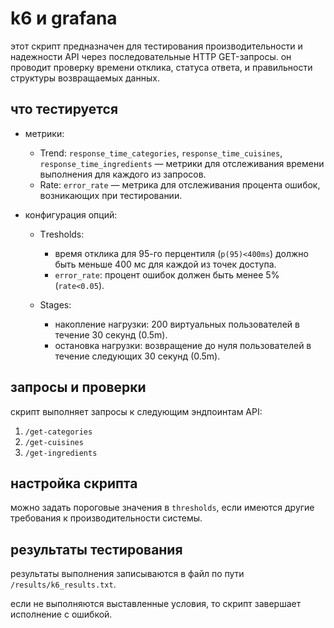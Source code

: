 # k6 и grafana

этот скрипт предназначен для тестирования производительности и надежности API через последовательные HTTP GET-запросы. он проводит проверку времени отклика, статуса ответа, и правильности структуры возвращаемых данных.

## что тестируется

- метрики:
  - Trend: `response_time_categories`, `response_time_cuisines`, `response_time_ingredients` — метрики для отслеживания времени выполнения для каждого из запросов.
  - Rate: `error_rate` — метрика для отслеживания процента ошибок, возникающих при тестировании.

- конфигурация опций:
  - Тresholds:
    - время отклика для 95-го перцентиля (`p(95)<400ms`) должно быть меньше 400 мс для каждой из точек доступа.
    - `error_rate`: процент ошибок должен быть менее 5% (`rate<0.05`).
  
  - Stages:
    - накопление нагрузки: 200 виртуальных пользователей в течение 30 секунд (0.5m).
    - остановка нагрузки: возвращение до нуля пользователей в течение следующих 30 секунд (0.5m).

## запросы и проверки

скрипт выполняет запросы к следующим эндпоинтам API:

1. `/get-categories`
2. `/get-cuisines`
3. `/get-ingredients`

## настройка скрипта

можно задать пороговые значения в `thresholds`, если имеются другие требования к производительности системы.

## результаты тестирования

результаты выполнения записываются в файл по пути `/results/k6_results.txt`.

если не выполняются выставленные условия, то скрипт завершает исполнение с ошибкой.
